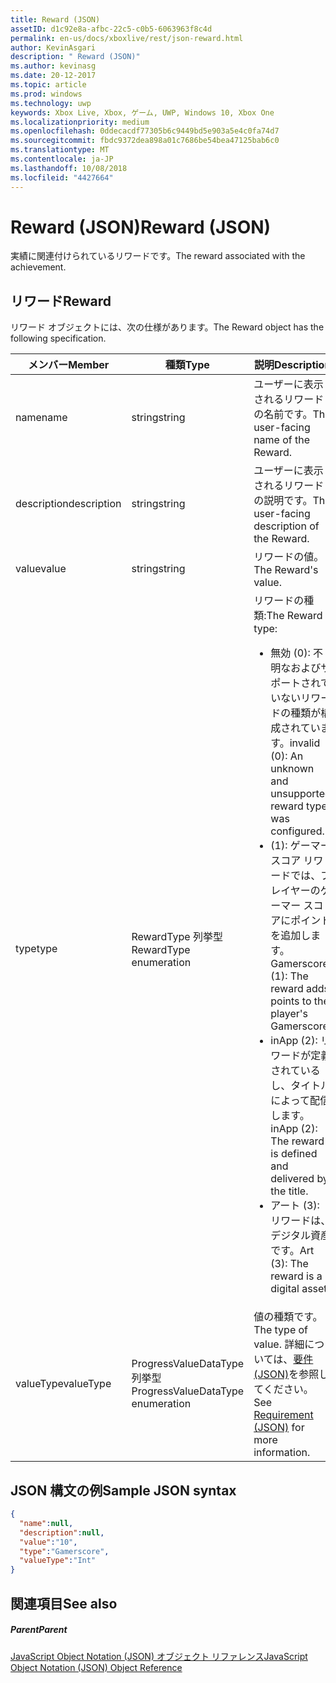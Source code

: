 ```yaml
---
title: Reward (JSON)
assetID: d1c92e8a-afbc-22c5-c0b5-6063963f8c4d
permalink: en-us/docs/xboxlive/rest/json-reward.html
author: KevinAsgari
description: " Reward (JSON)"
ms.author: kevinasg
ms.date: 20-12-2017
ms.topic: article
ms.prod: windows
ms.technology: uwp
keywords: Xbox Live, Xbox, ゲーム, UWP, Windows 10, Xbox One
ms.localizationpriority: medium
ms.openlocfilehash: 0ddecacdf77305b6c9449bd5e903a5e4c0fa74d7
ms.sourcegitcommit: fbdc9372dea898a01c7686be54bea47125bab6c0
ms.translationtype: MT
ms.contentlocale: ja-JP
ms.lasthandoff: 10/08/2018
ms.locfileid: "4427664"
---
```

# <a name="reward-json"></a><span data-ttu-id="f0b9a-104">Reward (JSON)</span><span class="sxs-lookup"><span data-stu-id="f0b9a-104">Reward (JSON)</span></span>
<span data-ttu-id="f0b9a-105">実績に関連付けられているリワードです。</span><span class="sxs-lookup"><span data-stu-id="f0b9a-105">The reward associated with the achievement.</span></span>
<a id="ID4EN"></a>


## <a name="reward"></a><span data-ttu-id="f0b9a-106">リワード</span><span class="sxs-lookup"><span data-stu-id="f0b9a-106">Reward</span></span>

<span data-ttu-id="f0b9a-107">リワード オブジェクトには、次の仕様があります。</span><span class="sxs-lookup"><span data-stu-id="f0b9a-107">The Reward object has the following specification.</span></span>

| <span data-ttu-id="f0b9a-108">メンバー</span><span class="sxs-lookup"><span data-stu-id="f0b9a-108">Member</span></span>| <span data-ttu-id="f0b9a-109">種類</span><span class="sxs-lookup"><span data-stu-id="f0b9a-109">Type</span></span>| <span data-ttu-id="f0b9a-110">説明</span><span class="sxs-lookup"><span data-stu-id="f0b9a-110">Description</span></span>|
| --- | --- | --- |
| <span data-ttu-id="f0b9a-111">name</span><span class="sxs-lookup"><span data-stu-id="f0b9a-111">name</span></span>| <span data-ttu-id="f0b9a-112">string</span><span class="sxs-lookup"><span data-stu-id="f0b9a-112">string</span></span>| <span data-ttu-id="f0b9a-113">ユーザーに表示されるリワードの名前です。</span><span class="sxs-lookup"><span data-stu-id="f0b9a-113">The user-facing name of the Reward.</span></span>|
| <span data-ttu-id="f0b9a-114">description</span><span class="sxs-lookup"><span data-stu-id="f0b9a-114">description</span></span>| <span data-ttu-id="f0b9a-115">string</span><span class="sxs-lookup"><span data-stu-id="f0b9a-115">string</span></span>| <span data-ttu-id="f0b9a-116">ユーザーに表示されるリワードの説明です。</span><span class="sxs-lookup"><span data-stu-id="f0b9a-116">The user-facing description of the Reward.</span></span>|
| <span data-ttu-id="f0b9a-117">value</span><span class="sxs-lookup"><span data-stu-id="f0b9a-117">value</span></span>| <span data-ttu-id="f0b9a-118">string</span><span class="sxs-lookup"><span data-stu-id="f0b9a-118">string</span></span>| <span data-ttu-id="f0b9a-119">リワードの値。</span><span class="sxs-lookup"><span data-stu-id="f0b9a-119">The Reward's value.</span></span>|
| <span data-ttu-id="f0b9a-120">type</span><span class="sxs-lookup"><span data-stu-id="f0b9a-120">type</span></span>| <span data-ttu-id="f0b9a-121">RewardType 列挙型</span><span class="sxs-lookup"><span data-stu-id="f0b9a-121">RewardType enumeration</span></span>| <span data-ttu-id="f0b9a-122">リワードの種類:</span><span class="sxs-lookup"><span data-stu-id="f0b9a-122">The Reward type:</span></span> <ul><li><span data-ttu-id="f0b9a-123">無効 (0): 不明なおよびサポートされていないリワードの種類が構成されています。</span><span class="sxs-lookup"><span data-stu-id="f0b9a-123">invalid (0): An unknown and unsupported reward type was configured.</span></span></li><li><span data-ttu-id="f0b9a-124">(1): ゲーマー スコア リワードでは、プレイヤーのゲーマー スコアにポイントを追加します。</span><span class="sxs-lookup"><span data-stu-id="f0b9a-124">Gamerscore (1): The reward adds points to the player's Gamerscore.</span></span></li><li><span data-ttu-id="f0b9a-125">inApp (2): リワードが定義されているし、タイトルによって配信します。</span><span class="sxs-lookup"><span data-stu-id="f0b9a-125">inApp (2): The reward is defined and delivered by the title.</span></span></li><li><span data-ttu-id="f0b9a-126">アート (3): リワードは、デジタル資産です。</span><span class="sxs-lookup"><span data-stu-id="f0b9a-126">Art (3): The reward is a digital asset.</span></span></li></ul> | 
| <span data-ttu-id="f0b9a-127">valueType</span><span class="sxs-lookup"><span data-stu-id="f0b9a-127">valueType</span></span>| <span data-ttu-id="f0b9a-128">ProgressValueDataType 列挙型</span><span class="sxs-lookup"><span data-stu-id="f0b9a-128">ProgressValueDataType enumeration</span></span>| <span data-ttu-id="f0b9a-129">値の種類です。</span><span class="sxs-lookup"><span data-stu-id="f0b9a-129">The type of value.</span></span> <span data-ttu-id="f0b9a-130">詳細については、[要件 (JSON)](json-requirement.md)を参照してください。</span><span class="sxs-lookup"><span data-stu-id="f0b9a-130">See [Requirement (JSON)](json-requirement.md) for more information.</span></span>|

<a id="ID4EBD"></a>


## <a name="sample-json-syntax"></a><span data-ttu-id="f0b9a-131">JSON 構文の例</span><span class="sxs-lookup"><span data-stu-id="f0b9a-131">Sample JSON syntax</span></span>


```json
{
  "name":null,
  "description":null,
  "value":"10",
  "type":"Gamerscore",
  "valueType":"Int"
}

```


<a id="ID4EKD"></a>


## <a name="see-also"></a><span data-ttu-id="f0b9a-132">関連項目</span><span class="sxs-lookup"><span data-stu-id="f0b9a-132">See also</span></span>

<a id="ID4EMD"></a>


##### <a name="parent"></a><span data-ttu-id="f0b9a-133">Parent</span><span class="sxs-lookup"><span data-stu-id="f0b9a-133">Parent</span></span>

[<span data-ttu-id="f0b9a-134">JavaScript Object Notation (JSON) オブジェクト リファレンス</span><span class="sxs-lookup"><span data-stu-id="f0b9a-134">JavaScript Object Notation (JSON) Object Reference</span></span>](atoc-xboxlivews-reference-json.md)
